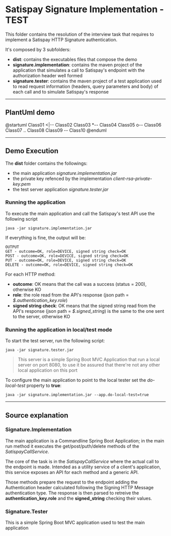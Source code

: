 # Satispay Signature Implementation - TEST
This folder contains the resolution of the interview task that requires to implement a Satispay HTTP Signature authentication.

It's composed by 3 subfolders:
* **dist**: contains the executables files that compose the demo
* **signature.implementation**: contains the maven project of the application that simulates a call to Satispay's endpoint with the authorization header well formed
* **signature.tester**: contains the maven project of a test application used to read request information (headers, query parameters and body) of each call and to simulate Satispay's response

---

## PlantUml demo
@startuml
Class01 <|-- Class02
Class03 *-- Class04
Class05 o-- Class06
Class07 .. Class08
Class09 -- Class10
@enduml

---

## Demo Execution
The **dist** folder contains the followings: 
* the main application _signature.implementation.jar_
* the private key refenced by the implementation _client-rsa-private-key.pem_
* the test server application _signature.tester.jar_

### Running the application
To execute the main application and call the Satispay's test API use the following script

```shell
java -jar signature.implementation.jar
```
If everything is fine, the output will be:
```
OUTPUT
GET - outcome=OK, role=DEVICE, signed string check=OK
POST - outcome=OK, role=DEVICE, signed string check=OK
PUT - outcome=OK, role=DEVICE, signed string check=OK
DELETE - outcome=OK, role=DEVICE, signed string check=OK
```
For each HTTP method:
* **outcome**: OK means that the call was a success (status = 200), otherwise KO
* **role**: the role read from the API's response (json path = _$.authentication_key.role_)
* **signed string check**: OK means that the signed string read from the API's response (json path = _$.signed_string_) is the same to the one sent to the server, otherwise KO
 
### Running the application in local/test mode
To start the test server, run the following script:
```shell
java -jar signature.tester.jar
```
> This server is a simple Spring Boot MVC Application that run a local server on port 8080, to use it be assured that there're not any other local application on this port

To configure the main application to point to the local tester set the _do-local-test_ property to **true**:
```shell
java -jar signature.implementation.jar --app.do-local-test=true
```

---

## Source explanation

### Signature.Implementation
The main application is a Commandline Spring Boot Application; in the main run method it executes the get/post/puth/delete methods of the _SatispayCallService_.

The core of the task is in the _SatispayCallService_ where the actual call to the endpoint is made. Intended as a utility service of a client's application, this service exposes an API for each method and a generic API. 

Those methods prepare the request to the endpoint adding the Authentication header calculated following the Signing HTTP Message authentication type.
The response is then parsed to retreive the **authentication_key.role** and the **signed_string** checking their values.

### Signature.Tester
This is a simple Spring Boot MVC application used to test the main application